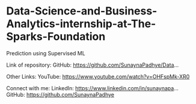 # Data-Science-and-Business-Analytics-internship-at-The-Sparks-Foundation
Prediction using Supervised ML

Link of repository:
GitHub: https://github.com/SunaynaPadhye/Data...

Other Links:
YouTube: https://www.youtube.com/watch?v=OHFspMk-XR0

Connect with me:
LinkedIn: https://www.linkedin.com/in/sunaynapa...
GitHub: https://github.com/SunaynaPadhye
